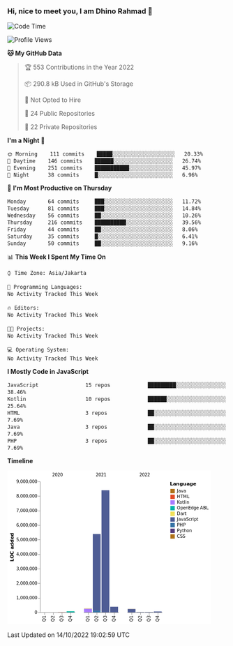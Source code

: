 ### Hi, nice to meet you, I am Dhino Rahmad 👋
<!--START_SECTION:waka-->
![Code Time](http://img.shields.io/badge/Code%20Time-0%20secs-blue)

![Profile Views](http://img.shields.io/badge/Profile%20Views-0-blue)

**🐱 My GitHub Data** 

> 🏆 553 Contributions in the Year 2022
 > 
> 📦 290.8 kB Used in GitHub's Storage 
 > 
> 🚫 Not Opted to Hire
 > 
> 📜 24 Public Repositories 
 > 
> 🔑 22 Private Repositories  
 > 
**I'm a Night 🦉** 

```text
🌞 Morning    111 commits    █████░░░░░░░░░░░░░░░░░░░░   20.33% 
🌆 Daytime    146 commits    ██████░░░░░░░░░░░░░░░░░░░   26.74% 
🌃 Evening    251 commits    ███████████░░░░░░░░░░░░░░   45.97% 
🌙 Night      38 commits     █░░░░░░░░░░░░░░░░░░░░░░░░   6.96%

```
📅 **I'm Most Productive on Thursday** 

```text
Monday       64 commits     ███░░░░░░░░░░░░░░░░░░░░░░   11.72% 
Tuesday      81 commits     ███░░░░░░░░░░░░░░░░░░░░░░   14.84% 
Wednesday    56 commits     ██░░░░░░░░░░░░░░░░░░░░░░░   10.26% 
Thursday     216 commits    ██████████░░░░░░░░░░░░░░░   39.56% 
Friday       44 commits     ██░░░░░░░░░░░░░░░░░░░░░░░   8.06% 
Saturday     35 commits     █░░░░░░░░░░░░░░░░░░░░░░░░   6.41% 
Sunday       50 commits     ██░░░░░░░░░░░░░░░░░░░░░░░   9.16%

```


📊 **This Week I Spent My Time On** 

```text
⌚︎ Time Zone: Asia/Jakarta

💬 Programming Languages: 
No Activity Tracked This Week

🔥 Editors: 
No Activity Tracked This Week

🐱‍💻 Projects: 
No Activity Tracked This Week

💻 Operating System: 
No Activity Tracked This Week

```

**I Mostly Code in JavaScript** 

```text
JavaScript               15 repos            █████████░░░░░░░░░░░░░░░░   38.46% 
Kotlin                   10 repos            ██████░░░░░░░░░░░░░░░░░░░   25.64% 
HTML                     3 repos             ██░░░░░░░░░░░░░░░░░░░░░░░   7.69% 
Java                     3 repos             ██░░░░░░░░░░░░░░░░░░░░░░░   7.69% 
PHP                      3 repos             ██░░░░░░░░░░░░░░░░░░░░░░░   7.69%

```


**Timeline**

![Chart not found](https://raw.githubusercontent.com/Dhino12/Dhino12/master/charts/bar_graph.png) 


 Last Updated on 14/10/2022 19:02:59 UTC
<!--END_SECTION:waka-->
 
